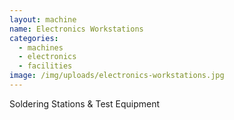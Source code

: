 ```yaml
---
layout: machine
name: Electronics Workstations
categories:
  - machines
  - electronics
  - facilities
image: /img/uploads/electronics-workstations.jpg
---
```


Soldering Stations & Test Equipment
